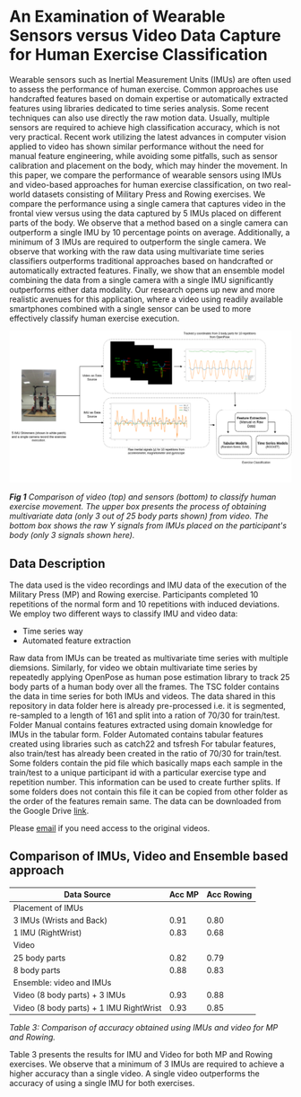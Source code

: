 # An Examination of Wearable Sensors versus Video Data Capture for Human Exercise Classification

Wearable sensors such as Inertial Measurement Units (IMUs) are often used to assess the performance of human 
exercise. Common approaches use handcrafted features based on domain expertise or automatically extracted features 
using libraries dedicated to time series analysis. Some recent techniques can also use directly the raw motion 
data. Usually, multiple sensors are required to achieve high classification accuracy, which is not very practical. 
Recent work utilizing the latest advances in computer vision applied to video has shown similar performance without
the need for manual feature engineering, while avoiding some pitfalls, such as sensor calibration and placement on 
the body, which may hinder the movement. In this paper, we compare the performance of wearable sensors using IMUs and 
video-based approaches for human exercise classification, on two real-world datasets consisting of Military Press and 
Rowing exercises. We compare the performance using a single camera that captures video in the frontal view versus using
the data captured by 5 IMUs placed on different parts of the body. We observe that a method based on a single camera can 
outperform a single IMU by 10 percentage points on average. Additionally, a minimum of 3 IMUs are required to outperform 
the single camera. We observe that working with the raw data using multivariate time series classifiers 
outperforms traditional approaches based on handcrafted or automatically extracted features. Finally, we show 
that an ensemble model combining the data from a single camera with a single IMU significantly outperforms either 
data modality. Our research opens up new and more realistic avenues for this application, where a  video using 
readily available smartphones combined with a single sensor can be used to more effectively classify human 
exercise execution.

![Alt text](figs/overview.png?raw=true)

<em>**Fig 1** Comparison of video (top) and sensors (bottom) to classify human exercise movement. The upper box presents
the process of obtaining multivariate data (only 3 out of 25 body parts shown) from video. The bottom box shows the raw 
Y signals from IMUs placed on the participant's body (only 3 signals shown here).</em>

## Data Description
The data used is the video recordings and IMU data of the execution of the Military Press (MP) and Rowing exercise.
Participants completed 10 repetitions of the normal form and 10 repetitions with induced deviations. We employ two 
different ways to classify IMU and video data: 
- Time series way
- Automated feature extraction

Raw data from IMUs can be treated as multivariate time series with multiple diemsions. Similarly, for video we 
obtain multivariate time series by repeatedly applying OpenPose as human pose estimation library to track 25 body
parts of a human body over all the frames.
The TSC folder contains the data in time series for both IMUs and videos.  The data shared in this repository in 
data folder here is already pre-processed i.e. it is segmented, re-sampled to a length of 161 and split into a 
ration of 70/30 for train/test.
Folder Manual contains features extracted using domain knowledge for IMUs in the tabular form. Folder Automated
contains tabular features created using libraries such as catch22 and tsfresh 
For tabular features, also train/test has already been created in the ratio of 70/30 for train/test. Some folders 
contain the pid file which basically maps each sample in the train/test to a unique participant id with a particular
exercise type and repetition number. This information can be used to create further splits. If some folders does
not contain this file it can be copied from other folder as the order of the features remain same. The data can be 
downloaded from the Google Drive [link](https://drive.google.com/drive/folders/16grxbvok22cKgDIh2MkgOAznNNdpqPWO?usp=sharing). 

Please [email](mailto:ashish.singh@ucdconnect.ie) if you need access to the original videos.

## Comparison of IMUs, Video and Ensemble based approach
| Data Source                             | Acc MP | Acc Rowing |
|-----------------------------------------|--------|------------|
| Placement of IMUs                       |        |            |
| 3 IMUs (Wrists and Back)                | 0.91   | 0.80       |
| 1 IMU (RightWrist)                      | 0.83   | 0.68       |
| Video                                   |        |            | 
| 25 body parts                           | 0.82   | 0.79       |
| 8 body parts                            | 0.88   | 0.83       |
| Ensemble: video and IMUs                |        |            |
| Video (8 body parts) + 3 IMUs           | 0.93   | 0.88       |
| Video (8 body parts) + 1 IMU RightWrist | 0.93   | 0.85       |

<em>Table 3: Comparison of accuracy obtained using IMUs and video for MP and Rowing. </em>

Table 3 presents the results for IMU and Video for both MP and Rowing exercises. We observe that a minimum of 3 IMUs 
are required to achieve a higher accuracy than a single video. A single video outperforms the accuracy of using a single
IMU for both exercises.